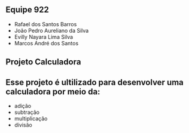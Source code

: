## Equipe 922

 - Rafael dos Santos Barros 
 - João Pedro Aureliano da Silva 
 - Evilly Nayara Lima Silva
 - Marcos André dos Santos

## Projeto Calculadora 

## Esse projeto é ultilizado para desenvolver uma calculadora por meio da:

- adição 
- subtração 
- multiplicação
- divisão

